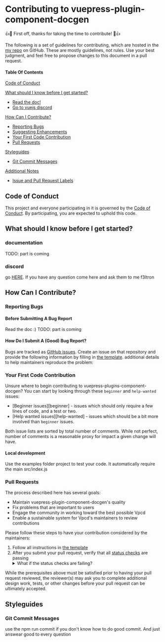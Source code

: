 # Contributing to vuepress-plugin-component-docgen

:+1::tada: First off, thanks for taking the time to contribute! :tada::+1:

The following is a set of guidelines for contributing, which are hosted in the [my repo](https://github.com/f3ltron) on GitHub. These are mostly guidelines, not rules. Use your best judgment, and feel free to propose changes to this document in a pull request.

#### Table Of Contents

[Code of Conduct](#code-of-conduct)

[What should I know before I get started?](#what-should-i-know-before-i-get-started)
  * [Read the doc!](#documentation)
  * [Go to vuejs discord](#discord)

[How Can I Contribute?](#how-can-i-contribute)
  * [Reporting Bugs](#reporting-bugs)
  * [Suggesting Enhancements](#suggesting-enhancements)
  * [Your First Code Contribution](#your-first-code-contribution)
  * [Pull Requests](#pull-requests)

[Styleguides](#styleguides)
  * [Git Commit Messages](#git-commit-messages)

[Additional Notes](#additional-notes)
  * [Issue and Pull Request Labels](#issue-and-pull-request-labels)

## Code of Conduct

This project and everyone participating in it is governed by the [Code of Conduct](CODE_OF_CONDUCT.md). By participating, you are expected to uphold this code.

## What should I know before I get started?

### documentation

TODO: part is coming

### discord

go [HERE](https://vue-land.js.org/). If you have any question come here and ask them to me f3ltron

## How Can I Contribute?

### Reporting Bugs

#### Before Submitting A Bug Report

Read the doc :)
TODO: part is coming

#### How Do I Submit A (Good) Bug Report?

Bugs are tracked as [GitHub issues](https://guides.github.com/features/issues/). Create an issue on that repository and provide the following information by filling in [the template](ISSUE_TEMPLATE.md).
additional details to help maintainers reproduce the problem:

### Your First Code Contribution

Unsure where to begin contributing to vuepress-plugins-component-docgen? You can start by looking through these `beginner` and `help-wanted` issues:

* [Beginner issues][beginner] - issues which should only require a few lines of code, and a test or two.
* [Help wanted issues][help-wanted] - issues which should be a bit more involved than `beginner` issues.

Both issue lists are sorted by total number of comments. While not perfect, number of comments is a reasonable proxy for impact a given change will have.

#### Local development

Use the examples folder project to test your code. It automatically require the main src/index.js

### Pull Requests

The process described here has several goals:

- Maintain vuepress-plugin-component-docgen's quality
- Fix problems that are important to users
- Engage the community in working toward the best possible Vpcd
- Enable a sustainable system for Vpcd's maintainers to review contributions

Please follow these steps to have your contribution considered by the maintainers:

1. Follow all instructions in [the template](PULL_REQUEST_TEMPLATE.md)
2. After you submit your pull request, verify that all [status checks](https://help.github.com/articles/about-status-checks/) are passing <details><summary>What if the status checks are failing?</summary>If a status check is failing, and you believe that the failure is unrelated to your change, please leave a comment on the pull request explaining why you believe the failure is unrelated. A maintainer will re-run the status check for you. If we conclude that the failure was a false positive, then we will open an issue to track that problem with our status check suite.</details>

While the prerequisites above must be satisfied prior to having your pull request reviewed, the reviewer(s) may ask you to complete additional design work, tests, or other changes before your pull request can be ultimately accepted.

## Styleguides

### Git Commit Messages

use the npm run commit if you don't know how to do good commit. And just answear good to every question
